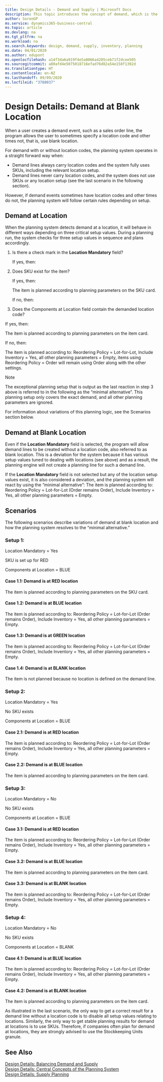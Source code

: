 ```yaml
---
title: Design Details - Demand and Supply | Microsoft Docs
description: This topic introduces the concept of demand, which is the common term used for any kind of gross demand, such as a sales order and component need from a production order.
author: SorenGP
ms.service: dynamics365-business-central
ms.topic: article
ms.devlang: na
ms.tgt_pltfrm: na
ms.workload: na
ms.search.keywords: design, demand, supply, inventory, planning
ms.date: 04/01/2020
ms.author: edupont
ms.openlocfilehash: a14f3da6a919f4e5a8066a4205ceb71f2dcee505
ms.sourcegitcommit: a80afd4e5075018716efad76d82a54e158f1392d
ms.translationtype: HT
ms.contentlocale: en-NZ
ms.lasthandoff: 09/09/2020
ms.locfileid: "3788037"
---
```

# <a name="design-details-demand-at-blank-location"></a>Design Details: Demand at Blank Location
When a user creates a demand event, such as a sales order line, the program allows the user to sometimes specify a location code and other times not, that is, use blank location.

For demand with or without location codes, the planning system operates in a straight forward way when:

- Demand lines always carry location codes and the system fully uses SKUs, including the relevant location setup.
- Demand lines never carry location codes, and the system does not use SKUs or any location setup (see the last scenario in the following section).

However, if demand events sometimes have location codes and other times do not, the planning system will follow certain rules depending on setup.

## <a name="demand-at-location"></a>Demand at Location
When the planning system detects demand at a location, it will behave in different ways depending on three critical setup values. During a planning run, the system checks for three setup values in sequence and plans accordingly.

1. Is there a check mark in the **Location Mandatory** field?

    If yes, then:

2. Does SKU exist for the item?

    If yes, then:

    The item is planned according to planning parameters on the SKU card.

    If no, then:

3. Does the Components at Location field contain the demanded location code?

  If yes, then:

  The item is planned according to planning parameters on the item card.

  If no, then:

  The item is planned according to: Reordering Policy = Lot-for-Lot, Include Inventory = Yes, all other planning parameters = Empty, items using Reordering Policy = Order will remain using Order along with the other settings.

> [!NOTE]
> The exceptional planning setup that is output as the last reaction in step 3 above is referred to in the following as the “minimal alternative”. This planning setup only covers the exact demand, and all other planning parameters are ignored.

For information about variations of this planning logic, see the Scenarios section below.

## <a name="demand-at-blank-location"></a>Demand at Blank Location
Even if the **Location Mandatory** field is selected, the program will allow demand lines to be created without a location code, also referred to as blank location. This is a deviation for the system because it has various setup values tuned to dealing with locations (see above) and as a result, the planning engine will not create a planning line for such a demand line.

If the **Location Mandatory** field is not selected but any of the location setup values exist, it is also considered a deviation, and the planning system will react by using the “minimal alternative”: The item is planned according to: Reordering Policy = Lot-for-Lot (Order remains Order), Include Inventory = Yes, all other planning parameters = Empty.

## <a name="scenarios"></a>Scenarios
The following scenarios describe variations of demand at blank location and how the planning system resolves to the “minimal alternative.”

### <a name="setup-1"></a>Setup 1:
Location Mandatory = Yes

SKU is set up for RED

Components at Location = BLUE

#### <a name="case-11-demand-is-at-red-location"></a>Case 1.1: Demand is at RED location
The item is planned according to planning parameters on the SKU card.

#### <a name="case-12-demand-is-at-blue-location"></a>Case 1.2: Demand is at BLUE location
The item is planned according to: Reordering Policy = Lot-for-Lot (Order remains Order), Include Inventory = Yes, all other planning parameters = Empty.

#### <a name="case-13-demand-is-at-green-location"></a>Case 1.3: Demand is at GREEN location
The item is planned according to: Reordering Policy = Lot-for-Lot (Order remains Order), Include Inventory = Yes, all other planning parameters = Empty.

#### <a name="case-14-demand-is-at-blank-location"></a>Case 1.4: Demand is at BLANK location
The item is not planned because no location is defined on the demand line.

### <a name="setup-2"></a>Setup 2:
Location Mandatory = Yes

No SKU exists

Components at Location = BLUE

#### <a name="case-21-demand-is-at-red-location"></a>Case 2.1: Demand is at RED location
The item is planned according to: Reordering Policy = Lot-for-Lot (Order remains Order), Include Inventory = Yes, all other planning parameters = Empty.

#### <a name="case-22-demand-is-at-blue-location"></a>Case 2.2: Demand is at BLUE location
The item is planned according to planning parameters on the item card.

### <a name="setup-3"></a>Setup 3:
Location Mandatory = No

No SKU exists

Components at Location = BLUE

#### <a name="case-31-demand-is-at-red-location"></a>Case 3.1: Demand is at RED location
The item is planned according to: Reordering Policy = Lot-for-Lot (Order remains Order), Include Inventory = Yes, all other planning parameters = Empty.

#### <a name="case-32-demand-is-at-blue-location"></a>Case 3.2: Demand is at BLUE location
The item is planned according to planning parameters on the item card.

#### <a name="case-33-demand-is-at-blank-location"></a>Case 3.3: Demand is at BLANK location
The item is planned according to: Reordering Policy = Lot-for-Lot (Order remains Order), Include Inventory = Yes, all other planning parameters = Empty.

### <a name="setup-4"></a>Setup 4:
Location Mandatory = No

No SKU exists

Components at Location = BLANK

#### <a name="case-41-demand-is-at-blue-location"></a>Case 4.1: Demand is at BLUE location
The item is planned according to: Reordering Policy = Lot-for-Lot (Order remains Order), Include Inventory = Yes, all other planning parameters = Empty.

#### <a name="case-42-demand-is-at-blank-location"></a>Case 4.2: Demand is at BLANK location
The item is planned according to planning parameters on the item card.

As illustrated in the last scenario, the only way to get a correct result for a demand line without a location code is to disable all setup values relating to locations. Similarly, the only way to get stable planning results for demand at locations is to use SKUs. Therefore, if companies often plan for demand at locations, they are strongly advised to use the Stockkeeping Units granule.

## <a name="see-also"></a>See Also  
[Design Details: Balancing Demand and Supply](design-details-balancing-demand-and-supply.md)   
[Design Details: Central Concepts of the Planning System](design-details-central-concepts-of-the-planning-system.md)   
[Design Details: Supply Planning](design-details-supply-planning.md)
